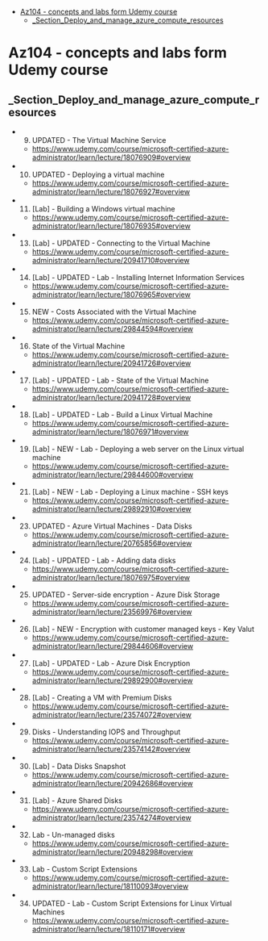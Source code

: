 
<!-- TOC -->

- [Az104 - concepts and labs form Udemy course](#az104---concepts-and-labs-form-udemy-course)
  - [_Section_Deploy_and_manage_azure_compute_resources](#_section_deploy_and_manage_azure_compute_resources)

<!-- /TOC -->



# Az104 - concepts and labs form Udemy course


## _Section_Deploy_and_manage_azure_compute_resources

- 9. UPDATED - The Virtual Machine Service
  - https://www.udemy.com/course/microsoft-certified-azure-administrator/learn/lecture/18076909#overview

- 10. UPDATED - Deploying a virtual machine
  - https://www.udemy.com/course/microsoft-certified-azure-administrator/learn/lecture/18076927#overview

- 11. [Lab] - Building a Windows virtual machine
  - https://www.udemy.com/course/microsoft-certified-azure-administrator/learn/lecture/18076935#overview

- 13. [Lab] - UPDATED - Connecting to the Virtual Machine
  - https://www.udemy.com/course/microsoft-certified-azure-administrator/learn/lecture/20941710#overview

- 14. [Lab] - UPDATED - Lab - Installing Internet Information Services
  - https://www.udemy.com/course/microsoft-certified-azure-administrator/learn/lecture/18076965#overview

- 15. NEW - Costs Associated with the Virtual Machine
  - https://www.udemy.com/course/microsoft-certified-azure-administrator/learn/lecture/29844594#overview

- 16. State of the Virtual Machine
  - https://www.udemy.com/course/microsoft-certified-azure-administrator/learn/lecture/20941726#overview

- 17. [Lab] - UPDATED - Lab - State of the Virtual Machine
  - https://www.udemy.com/course/microsoft-certified-azure-administrator/learn/lecture/20941728#overview

- 18. [Lab] - UPDATED - Lab - Build a Linux Virtual Machine
  - https://www.udemy.com/course/microsoft-certified-azure-administrator/learn/lecture/18076971#overview

- 19.  [Lab] - NEW - Lab - Deploying a web server on the Linux virtual machine
  - https://www.udemy.com/course/microsoft-certified-azure-administrator/learn/lecture/29844600#overview

- 21. [Lab] - NEW - Lab - Deploying a Linux machine - SSH keys
  - https://www.udemy.com/course/microsoft-certified-azure-administrator/learn/lecture/29892910#overview

- 23. UPDATED - Azure Virtual Machines - Data Disks
  - https://www.udemy.com/course/microsoft-certified-azure-administrator/learn/lecture/20765856#overview

- 24. [Lab] - UPDATED - Lab - Adding data disks
  - https://www.udemy.com/course/microsoft-certified-azure-administrator/learn/lecture/18076975#overview

- 25. UPDATED - Server-side encryption - Azure Disk Storage
  - https://www.udemy.com/course/microsoft-certified-azure-administrator/learn/lecture/23569976#overview

- 26. [Lab] - NEW - Encryption with customer managed keys - Key Valut
  - https://www.udemy.com/course/microsoft-certified-azure-administrator/learn/lecture/29844606#overview

- 27. [Lab] - UPDATED - Lab - Azure Disk Encryption
  - https://www.udemy.com/course/microsoft-certified-azure-administrator/learn/lecture/29892900#overview

- 28. [Lab] - Creating a VM with Premium Disks
  - https://www.udemy.com/course/microsoft-certified-azure-administrator/learn/lecture/23574072#overview

- 29. Disks - Understanding IOPS and Throughput
  - https://www.udemy.com/course/microsoft-certified-azure-administrator/learn/lecture/23574142#overview

- 30. [Lab] - Data Disks Snapshot
  - https://www.udemy.com/course/microsoft-certified-azure-administrator/learn/lecture/20942686#overview

- 31. [Lab] - Azure Shared Disks
  - https://www.udemy.com/course/microsoft-certified-azure-administrator/learn/lecture/23574274#overview

- 32. Lab - Un-managed disks
  - https://www.udemy.com/course/microsoft-certified-azure-administrator/learn/lecture/20948298#overview

- 33. Lab - Custom Script Extensions
  - https://www.udemy.com/course/microsoft-certified-azure-administrator/learn/lecture/18110093#overview

- 34. UPDATED - Lab - Custom Script Extensions for Linux Virtual Machines
  - https://www.udemy.com/course/microsoft-certified-azure-administrator/learn/lecture/18110171#overview


